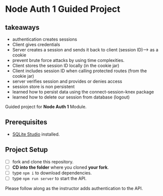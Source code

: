 # Node Auth 1 Guided Project

## takeaways
* authentication creates sessions
* Client gives credentials
* Server creates a session and sends it back to client (session ID)--> as a cookie
* prevent brute force attacks by using time complexities.
* Client stores the session ID locally (in the cookie jar)
* Client includes session ID when calling protected routes (from the cookie jar)
* server verifies session and provides or denies access
* session store is non persistent
* learned how to persist data using the connect-session-knex package
* learned how to delete our session from database (logout)

Guided project for **Node Auth 1** Module.

## Prerequisites

- [SQLite Studio](https://sqlitestudio.pl/index.rvt?act=download) installed.

## Project Setup

- [ ] fork and clone this repository.
- [ ] **CD into the folder** where you cloned **your fork**.
- [ ] type `npm i` to download dependencies.
- [ ] type `npm run server` to start the API.

Please follow along as the instructor adds authentication to the API.
